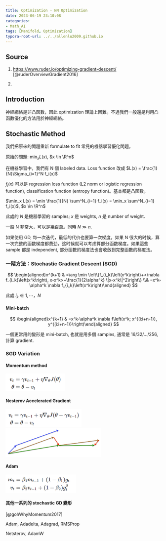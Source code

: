 ```yaml
---
title: Optimization - NN Optimization 
date: 2023-06-19 23:10:08
categories:
- Math_AI
tags: [Manifold, Optimization]
typora-root-url: ../../allenlu2009.github.io
---
```




## Source

1. https://www.ruder.io/optimizing-gradient-descent/ [@ruderOverviewGradient2016]

2. 



## Introduction

神經網絡是非凸函數，因此 optimization 理論上困難。不過我們一般還是利用凸函數優化的方法用於神經網絡。







## Stochastic Method

我們把原來的問題重新 formulate to fit 常見的機器學習優化問題。

原始的問題:   $\min_x L(x)$,  $x \in \R^n$  

在機器學習中，我們有 N 個 labeled data.  Loss function 改成  $L(x) = \frac{1}{N}\Sigma_{i=1}^N f_i(x)$

$f_i(x)$  可以是 regression loss function (L2 norm or logistic regression function), classification function (entropy function)。基本都是凸函數。  



$\min_x L(x) = \min \frac{1}{N} \sum^N_{i=1} f_i(x) = \min_x \sum^N_{i=1} f_i(x)$,  $x \in \R^n$  

此處的 $N$ 是機器學習的 samples;   $x$ 是 weights, $n$ 是 number of weight.

一般 N 非常大，可以是幾百萬。同時 $N \gg n$.  

如果使用 GD, 每一次迭代，最低的代价也要算一次梯度。如果 N 很大的时候，算一次完整的函数梯度都费劲，这时候就可以考虑算部分函数梯度。如果這些 sample 都是 independent, 部分函數的梯度法也會收斂到完整函數的梯度法。

### 一階方法：Stochastic Gradient Descent (SGD)

$$
\begin{aligned}x^{k+1} & =\arg \min \left\{f_{i_k}\left(x^k\right)+<\nabla f_{i_k}\left(x^k\right), x-x^k>+\frac{1}{2\alpha^k} \|x-x^k\|^2\right\} \\& =x^k-\alpha^k \nabla f_{i_k}\left(x^k\right)\end{aligned}
$$

此處 $i_k \in 1, \cdots， N$



#### Mini-batch

$$
\begin{aligned}x^{k+1} & =x^k-\alpha^k \nabla f\left(x^k; x^{(i:i+n-1)}, y^{(i:i+n-1)}\right)\end{aligned}
$$

一個更常用的變形是 mini-batch, 也就是用多個 samples, 通常是 16/32/.../256, 計算 gradient.



### SGD Variation

#### Momentum method

<img src="/media/image-20230619203212946.png" alt="image-20230619203212946" style="zoom: 67%;" />

#### Nesterov Accelerated Gradient

<img src="/media/image-20230619203311628.png" alt="image-20230619203311628" style="zoom:67%;" />

<img src="/media/image-20230619203336659.png" alt="image-20230619203336659" style="zoom:67%;" />

#### Adam

<img src="/media/image-20230619203519673.png" alt="image-20230619203519673" style="zoom:67%;" />





#### 其他一系列的 stochastic GD 變形

[@gohWhyMomentum2017]

Adam, Adadelta, Adagrad, RMSProp

Netsterov, AdamW